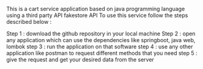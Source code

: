 This is a cart service application based on java programming language using a third party API fakestore API
To use this service follow the steps described below :

Step 1 : download the github repository in your local machine
Step 2 : open any application which can use the dependencies like springboot, java web, lombok 
step 3 : run the application on that software 
step 4 : use any other application like postman to request different methods that you need 
step 5 : give the request and get your desired data from the server

